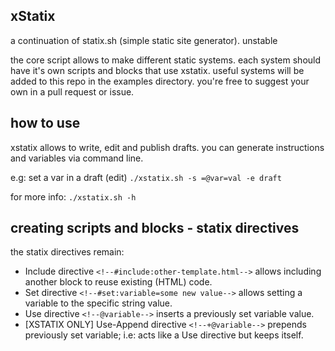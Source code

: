 ## xStatix

a continuation of statix.sh (simple static site generator). unstable

the core script allows to make different static systems. each system should have it's own scripts and blocks that use xstatix. useful systems will be added to this repo in the examples directory. you're free to suggest your own in a pull request or issue.

## how to use

xstatix allows to write, edit and publish drafts. you can generate instructions and variables via command line.

e.g: set a var in a draft (edit)
`./xstatix.sh -s =@var=val -e draft`

for more info: `./xstatix.sh -h`

## creating scripts and blocks - statix directives

the statix directives remain:
- Include directive `<!--#include:other-template.html-->` allows including another block to reuse existing (HTML) code.
- Set directive `<!--#set:variable=some new value-->` allows setting a variable to the specific string value.
- Use directive `<!--@variable-->` inserts a previously set variable value.
- [XSTATIX ONLY] Use-Append directive `<!--+@variable-->` prepends previously set variable; i.e: acts like a Use directive but keeps itself.
